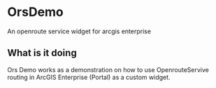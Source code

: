 # OrsDemo
An openroute service widget for arcgis enterprise
## What is it doing
Ors Demo works as a demonstration on how to use OpenrouteServive routing in ArcGIS Enterprise (Portal) as a custom widget.
